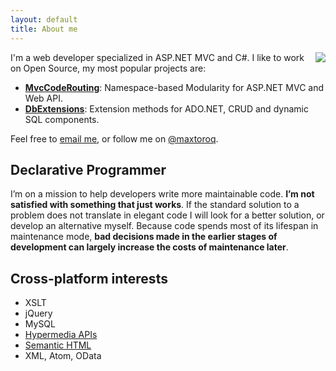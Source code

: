 ```yaml
---
layout: default
title: About me
---
```


<img src="http://1.gravatar.com/avatar/1056a38ecd323c658a8c9e93bb41b18d" style="clear: right; float: right; margin-bottom: 1em; margin-left: 1em;"/>

I'm a web developer specialized in ASP.NET MVC and C#. I like to work on Open Source, my most popular projects are:

- **[MvcCodeRouting][1]**: Namespace-based Modularity for ASP.NET MVC and Web API.
- **[DbExtensions][2]**: Extension methods for ADO.NET, CRUD and dynamic SQL components.

Feel free to [email me][3], or follow me on [@maxtoroq][4].

Declarative Programmer
----------------------
I’m on a mission to help developers write more maintainable code. **I’m not satisfied with something that just works**. If the standard solution to a problem does not translate in elegant code I will look for a better solution, or develop an alternative myself. Because code spends most of its lifespan in maintenance mode, **bad decisions made in the earlier stages of development can largely increase the costs of maintenance later**.

Cross-platform interests
------------------------
- XSLT
- jQuery
- MySQL
- [Hypermedia APIs][5]
- [Semantic HTML][6]
- XML, Atom, OData

[1]: http://mvccoderouting.codeplex.com/
[2]: https://github.com/maxtoroq/DbExtensions
[3]: mailto:maxtoroq@gmail.com
[4]: https://twitter.com/maxtoroq
[5]: http://en.wikipedia.org/wiki/Hypermedia_as_the_Engine_of_Application_State
[6]: http://en.wikipedia.org/wiki/Semantic_HTML